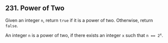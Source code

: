 ## 231. Power of Two

Given an integer <code>n</code>, return <code>true</code> if it is a power of two. Otherwise, return <code>false</code>.

An integer <code>n</code> is a power of two, if there exists an integer <code>x</code> such that <code>n == 2<sup>x</sup></code>.